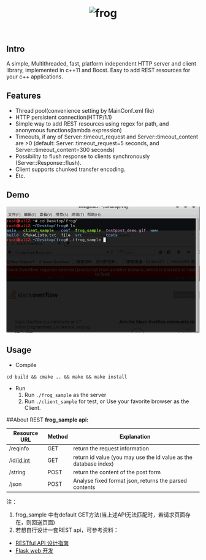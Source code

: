 <h1 align="center">
	<br>
	<img width="200" src="https://github.com/okingniko/frog/blob/master/media/logo.jpg" alt="frog">
	<br>
	<br>
</h1>

## Intro
A simple, Multithreaded, fast, platform independent HTTP server and client library, implemented in c++11 and Boost.  Easy to add REST resources for your c++ applications.

## Features
* Thread pool(convenience setting by MainConf.xml file)
* HTTP persistent connection(HTTP/1.1)
* Simple way to add REST resources using regex for path, and anonymous functions(lambda expression)
* Timeouts, if any of Server::timeout_request and Server::timeout_content are >0 (default: Server::timeout_request=5 seconds, and Server::timeout_content=300 seconds)
* Possibility to flush response to clients synchronously (Server::Response::flush).
* Client supports chunked transfer encoding.
* Etc.

## Demo
![frog demo](/media/frog_demo.gif)

## Usage
* Compile
```shell
cd build && cmake .. && make && make install
```
* Run
  1. Run `./frog_sample` as the server
  2. Run `./client_sample` for test, or Use your favorite browser as the Client.

##About REST 
**frog_sample api:**

|  Resource URL | Method | Explanation |
| ------------- | ------ | ----------- |
| /reqinfo      |   GET  | return the request information|
| /id/<id:int>  |   GET  | return id value (you may use the id value as the database index)|
| /string       |   POST | return the content of the post form |
| /json         |   POST | Analyse fixed format json, returns the parsed contents |

注：

1. frog_sample 中有default GET方法(当上述API无法匹配时，若请求页面存在，则回送页面)
2. 若想自行设计一套REST api，可参考资料：
  * [RESTful API 设计指南](http://www.ruanyifeng.com/blog/2014/05/restful_api.html)
  * [Flask web 开发](http://book.douban.com/subject/26274202/)




